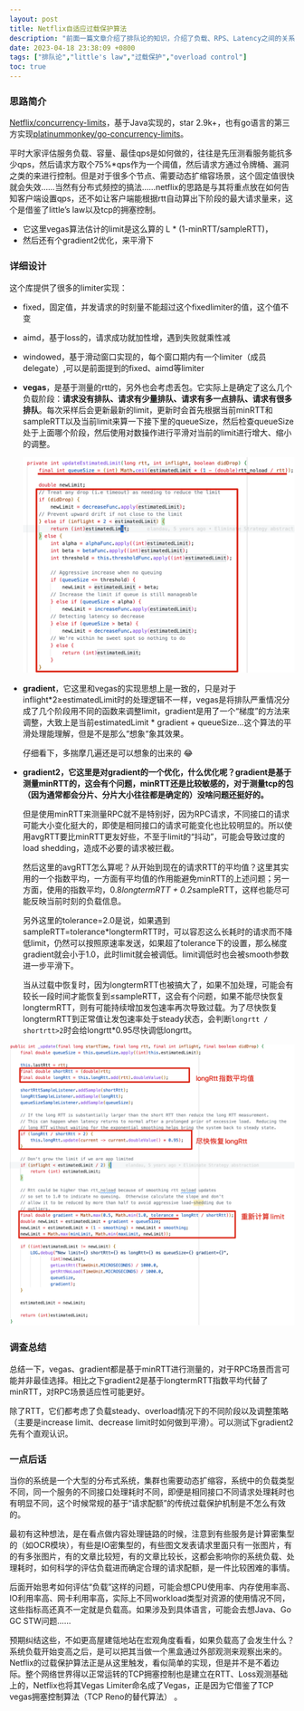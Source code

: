 ```yaml
---
layout: post
title: Netflix自适应过载保护算法
description: "前面一篇文章介绍了排队论的知识，介绍了负载、RPS、Latency之间的关系，也介绍了传统的过载保护算法、分布式频控的过载保护算法，以及近些年Netflix、微信公开的基于Little's Law改进的过载保护算法。本文只讨论负载的评估，以及如何更好地实现scalable的过载保护算法，本文主要是基于Netflix公开的Netflix/concurrency-limits进行讨论。"
date: 2023-04-18 23:38:09 +0800
tags: ["排队论","little's law","过载保护","overload control"]
toc: true
---
```


### 思路简介

[Netflix/concurrency-limits](https://github.com/Netflix/concurrency-limits)，基于Java实现的，star 2.9k+，也有go语言的第三方实现[platinummonkey/go-concurrency-limits](https://github.com/platinummonkey/go-concurrency-limits)。

平时大家评估服务负载、容量、最佳qps是如何做的，往往是先压测看服务能抗多少qps，然后请求方取个75%*qps作为一个阈值，然后请求方通过令牌桶、漏洞之类的来进行控制。但是对于很多个节点、需要动态扩缩容场景，这个固定值很快就会失效……当然有分布式频控的搞法……netflix的思路是与其将重点放在如何告知客户端设置qps，还不如让客户端能根据rtt自动算出下阶段的最大请求量来，这个是借鉴了little’s law以及tcp的拥塞控制。

- 它这里vegas算法估计的limit是这么算的 L * (1-minRTT/sampleRTT)，
- 然后还有个gradient2优化，来平滑下

### 详细设计

这个库提供了很多的limiter实现：

- fixed，固定值，并发请求的时刻量不能超过这个fixedlimiter的值，这个值不变

- aimd，基于loss的，请求成功就加性增，遇到失败就乘性减

- windowed，基于滑动窗口实现的，每个窗口期内有一个limiter（成员delegate）,可以是前面提到的fixed、aimd等limiter

- **vegas**，是基于测量的rtt的，另外也会考虑丢包。它实际上是确定了这么几个负载阶段：**请求没有排队、请求有少量排队、请求有多一点排队、请求有很多排队**。每次采样后会更新最新的limit，更新时会首先根据当前minRTT和sampleRTT以及当前limit来算一下接下里的queueSize，然后检查queueSize处于上面哪个阶段，然后使用对数操作进行平滑对当前的limit进行增大、缩小的调整。

  <img src="assets/2023-04-19-netflix自适应过载保护/image-20230419002404109.png" alt="vegas算法" class="myimg" />

- **gradient**，它这里和vegas的实现思想上是一致的，只是对于inflight*2≥estimatedLimit时的处理逻辑不一样，vegas是将排队严重情况分成了几个阶段用不同的函数来调整limit，gradient是用了一个“梯度”的方法来调整，大致上是当前estimatedLimit * gradient + queueSize…这个算法的平滑处理能理解，但是不是那么“想象“象其效果。

  仔细看下，多揣摩几遍还是可以想象的出来的 😂

- **gradient2，它这里是对gradient的一个优化，什么优化呢？gradient是基于测量minRTT的，这会有个问题，minRTT还是比较敏感的，对于测量tcp的包（因为通常都会分片、分片大小往往都是确定的）没啥问题还挺好的。**

  但是使用minRTT来测量RPC就不是特别好，因为RPC请求，不同接口的请求可能大小变化挺大的，即使是相同接口的请求可能变化也比较明显的。所以使用avgRTT要比minRTT更友好些，不至于limit的“抖动”，可能会导致过度的load shedding，造成不必要的请求被拦截。

  然后这里的avgRTT怎么算呢？从开始到现在的请求RTT的平均值？这里其实用的一个指数平均，一方面有平均值的作用能避免minRTT的上述问题；另一方面，使用的指数平均，0.8*longtermRTT + 0.2*sampleRTT，这样也能尽可能反映当前时刻的负载信息。

  另外这里的tolerance=2.0是说，如果遇到sampleRTT=tolerance*longtermRTT时，可以容忍这么长耗时的请求而不降低limit，仍然可以按照原速率发送，如果超了tolerance下的设置，那么梯度gradient就会小于1.0，此时limit就会被调低。limit调低时也会被smooth参数进一步平滑下。

  当从过载中恢复时，因为longtermRTT也被搞大了，如果不加处理，可能会有较长一段时间才能恢复到≤sampleRTT，这会有个问题，如果不能尽快恢复longtermRTT，则有可能持续增加发包速率再次导致过载。为了尽快恢复longtermRTT到正常值让发包速率处于steady状态，会判断`longrtt / shortrtt>2`时会给longrtt*0.95尽快调低longrtt。

<img src="assets/2023-04-19-netflix自适应过载保护/image-20230419002750477.png" alt="gradient2算法" class="myimg" />

### 调查总结

总结一下，vegas、gradient都是基于minRTT进行测量的，对于RPC场景而言可能并非最佳选择。相比之下gradient2是基于longtermRTT指数平均代替了minRTT，对RPC场景适应性可能更好。

除了RTT，它们都考虑了负载steady、overload情况下的不同阶段以及调整策略（主要是increase limit、decrease limit时如何做到平滑）。可以测试下gradient2先有个直观认识。

### 一点后话

当你的系统是一个大型的分布式系统，集群也需要动态扩缩容，系统中的负载类型不同，同一个服务的不同接口处理耗时不同，即便是相同接口不同请求处理耗时也有明显不同，这个时候常规的基于“请求配额”的传统过载保护机制是不怎么有效的。

最初有这种想法，是在看点做内容处理链路的时候，注意到有些服务是计算密集型的（如OCR模块），有些是IO密集型的，有些图文发表请求里面只有一张图片，有的有多张图片，有的文章比较短，有的文章比较长，这都会影响你的系统负载、处理耗时，如何科学的评估负载进而确定合理的请求配额，是一件比较困难的事情。

后面开始思考如何评估“负载”这样的问题，可能会想CPU使用率、内存使用率高、IO利用率高、网卡利用率高，实际上不同workload类型对资源的使用情况不同，这些指标高还真不一定就是负载高。如果涉及到具体语言，可能会去想Java、Go GC STW问题……

预期纠结这些，不如更高屋建瓴地站在宏观角度看看，如果负载高了会发生什么？系统负载开始变高之后，是可以把其当做一个黑盒通过外部观测来观察出来的。Netflix的过载保护算法正是从这里触发，看似简单的实现，但是并不是不着边际。整个网络世界得以正常运转的TCP拥塞控制也是建立在RTT、Loss观测基础上的，Netflix也将其Vegas Limiter命名成了Vegas，正是因为它借鉴了TCP vegas拥塞控制算法（TCP Reno的替代算法）	。
